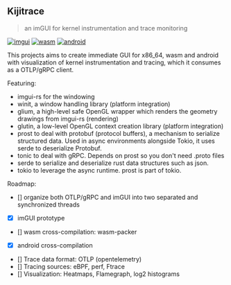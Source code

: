 ## Kijitrace
>  an imGUI for kernel instrumentation and trace monitoring

[![imgui](https://github.com/deomorxsy/kijitrace/actions/workflows/ci.yml/badge.svg)](https://github.com/deomorxsy/kijitrace/actions/workflows/ci.yml)
[![wasm](https://github.com/deomorxsy/kijitrace/actions/workflows/wasm.yml/badge.svg)](https://github.com/deomorxsy/kijitrace/actions/workflows/wasm.yml)
[![android](https://github.com/deomorxsy/kijitrace/actions/workflows/android.yml/badge.svg)](https://github.com/deomorxsy/kijitrace/actions/workflows/android.yml)

This projects aims to create immediate GUI for x86_64, wasm and android with visualization of kernel instrumentation and tracing, which it consumes as a OTLP/gRPC client.

Featuring:
- imgui-rs for the windowing
- winit, a window handling library (platform integration)
- glium, a high-level safe OpenGL wrapper which renders the geometry drawings from imgui-rs (rendering)
- glutin, a low-level OpenGL context creation library (platform integration)
- prost to deal with protobuf (protocol buffers), a mechanism to serialize structured data. Used in async environments alongside Tokio, it uses serde to deserialize Protobuf.
- tonic to deal with gRPC. Depends on prost so you don't need .proto files
- serde to serialize and deserialize rust data structures such as json.
- tokio to leverage the async runtime. prost is part of tokio.

Roadmap:
- [] organize both OTLP/gRPC and imGUI into two separated and synchronized threads
- [x] imGUI prototype
- [] wasm cross-compilation: wasm-packer
- [x] android cross-compilation
- [] Trace data format: OTLP (opentelemetry)
- [] Tracing sources: eBPF, perf, Ftrace
- [] Visualization: Heatmaps, Flamegraph, log2 histograms
